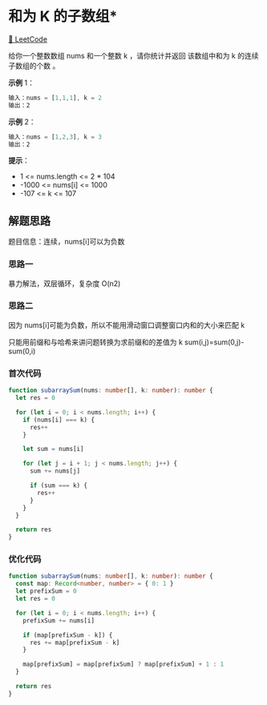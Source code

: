 # 和为 K 的子数组\*

[🔗 LeetCode](https://leetcode.cn/problems/subarray-sum-equals-k/)

给你一个整数数组 nums 和一个整数 k ，请你统计并返回 该数组中和为 k 的连续子数组的个数 。

**示例** 1：

```js
输入：nums = [1,1,1], k = 2
输出：2
```

**示例** 2：

```js
输入：nums = [1,2,3], k = 3
输出：2
```

**提示**：

- 1 <= nums.length <= 2 \* 104
- -1000 <= nums[i] <= 1000
- -107 <= k <= 107

## 解题思路

题目信息：连续，nums[i]可以为负数

### 思路一

暴力解法，双层循环，复杂度 O(n2)

### 思路二

因为 nums[i]可能为负数，所以不能用滑动窗口调整窗口内和的大小来匹配 k

只能用前缀和与哈希来讲问题转换为求前缀和的差值为 k
sum(i,j)=sum(0,j)-sum(0,i)

### 首次代码

```ts
function subarraySum(nums: number[], k: number): number {
  let res = 0

  for (let i = 0; i < nums.length; i++) {
    if (nums[i] === k) {
      res++
    }

    let sum = nums[i]

    for (let j = i + 1; j < nums.length; j++) {
      sum += nums[j]

      if (sum === k) {
        res++
      }
    }
  }

  return res
}
```

### 优化代码

```ts
function subarraySum(nums: number[], k: number): number {
  const map: Record<number, number> = { 0: 1 }
  let prefixSum = 0
  let res = 0

  for (let i = 0; i < nums.length; i++) {
    prefixSum += nums[i]

    if (map[prefixSum - k]) {
      res += map[prefixSum - k]
    }

    map[prefixSum] = map[prefixSum] ? map[prefixSum] + 1 : 1
  }

  return res
}
```

